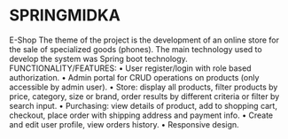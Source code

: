 # SPRINGMIDKA
E-Shop
The theme of the project is the development of an online store for the sale of specialized goods (phones). The main technology used to develop the system was Spring boot technology.
FUNCTIONALITY/FEATURES:
•	User register/login with role based authorization.
•	Admin portal for CRUD operations on products (only accessible by admin user).
•	Store: display all products, filter products by price, category, size or brand, order results by different criteria or filter by search input.
•	Purchasing: view details of product, add to shopping cart, checkout, place order with shipping address and payment info.
•	Create and edit user profile, view orders history.
•	Responsive design.
